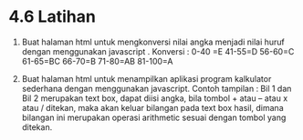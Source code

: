 # 4.6 Latihan
1. Buat halaman html untuk mengkonversi nilai angka menjadi nilai huruf dengan menggunakan
javascript . 
Konversi : 
0-40 =E
41-55=D
56-60=C
61-65=BC
66-70=B
71-80=AB
81-100=A

2. Buat halaman html untuk menampilkan aplikasi program kalkulator sederhana dengan
menggunakan javascript. Contoh tampilan :
Bil 1 dan Bil 2 merupakan text box, dapat diisi angka, bila tombol + atau – atau x atau /
ditekan, maka akan keluar bilangan pada text box hasil, dimana bilangan ini merupakan operasi
arithmetic sesuai dengan tombol yang ditekan.
<SCRIPT LANGUAGE = “JavaScript”>
<!–
document.write(“Dimodifikasi terakhir pada ” +
document.lastModified);
//–> </SCRIPT>
</BODY>
</HTML>
